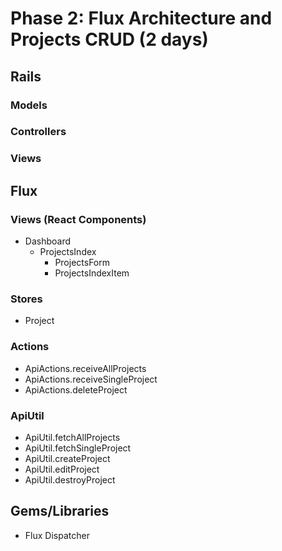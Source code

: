 # Phase 2: Flux Architecture and Projects CRUD (2 days)

## Rails
### Models

### Controllers

### Views

## Flux
### Views (React Components)
* Dashboard
  * ProjectsIndex
    * ProjectsForm
    * ProjectsIndexItem

### Stores
* Project

### Actions
* ApiActions.receiveAllProjects
* ApiActions.receiveSingleProject
* ApiActions.deleteProject

### ApiUtil
* ApiUtil.fetchAllProjects
* ApiUtil.fetchSingleProject
* ApiUtil.createProject
* ApiUtil.editProject
* ApiUtil.destroyProject

## Gems/Libraries
* Flux Dispatcher
